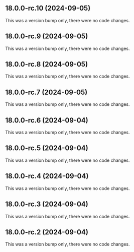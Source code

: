 ## 18.0.0-rc.10 (2024-09-05)

This was a version bump only, there were no code changes.

## 18.0.0-rc.9 (2024-09-05)

This was a version bump only, there were no code changes.

## 18.0.0-rc.8 (2024-09-05)

This was a version bump only, there were no code changes.

## 18.0.0-rc.7 (2024-09-05)

This was a version bump only, there were no code changes.

## 18.0.0-rc.6 (2024-09-04)

This was a version bump only, there were no code changes.

## 18.0.0-rc.5 (2024-09-04)

This was a version bump only, there were no code changes.

## 18.0.0-rc.4 (2024-09-04)

This was a version bump only, there were no code changes.

## 18.0.0-rc.3 (2024-09-04)

This was a version bump only, there were no code changes.

## 18.0.0-rc.2 (2024-09-04)

This was a version bump only, there were no code changes.